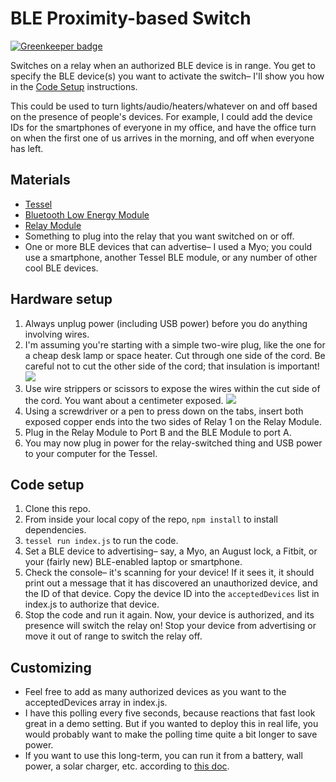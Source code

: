 BLE Proximity-based Switch
====================

[![Greenkeeper badge](https://badges.greenkeeper.io/Frijol/ble-proximity-switch.svg)](https://greenkeeper.io/)

Switches on a relay when an authorized BLE device is in range. You get to specify the BLE device(s) you want to activate the switch– I'll show you how in the [Code Setup](#code-setup) instructions.

This could be used to turn lights/audio/heaters/whatever on and off based on the presence of people's devices. For example, I could add the device IDs for the smartphones of everyone in my office, and have the office turn on when the first one of us arrives in the morning, and off when everyone has left.

## Materials

* [Tessel](//tessel.io)
* [Bluetooth Low Energy Module](//tessel.io/modules#module-ble)
* [Relay Module](//tessel.io/modules#module-relay)
* Something to plug into the relay that you want switched on or off.
* One or more BLE devices that can advertise– I used a Myo; you could use a smartphone, another Tessel BLE module, or any number of other cool BLE devices.

## Hardware setup

1. Always unplug power (including USB power) before you do anything involving wires.
1. I'm assuming you're starting with a simple two-wire plug, like the one for a cheap desk lamp or space heater. Cut through one side of the cord. Be careful not to cut the other side of the cord; that insulation is important!
  ![](https://lh3.googleusercontent.com/-CemLjAebfr0/VIDmJTVSr-I/AAAAAAAALV4/jtebCw4Q_Ro/w828-h466-no/20141204_100235.jpg)
1. Use wire strippers or scissors to expose the wires within the cut side of the cord. You want about a centimeter exposed.
  ![](https://lh6.googleusercontent.com/-3cbTeMvu7EE/VIDmKSzDN9I/AAAAAAAALWo/eZnKGvjpMw0/w828-h466-no/20141204_100411.jpg)
1. Using a screwdriver or a pen to press down on the tabs, insert both exposed copper ends into the two sides of Relay 1 on the Relay Module.
1. Plug in the Relay Module to Port B and the BLE Module to port A.
1. You may now plug in power for the relay-switched thing and USB power to your computer for the Tessel.

## Code setup

1. Clone this repo.
1. From inside your local copy of the repo, `npm install` to install dependencies.
1. `tessel run index.js` to run the code.
1. Set a BLE device to advertising– say, a Myo, an August lock, a Fitbit, or your (fairly new) BLE-enabled laptop or smartphone.
1. Check the console– it's scanning for your device! If it sees it, it should print out a message that it has discovered an unauthorized device, and the ID of that device. Copy the device ID into the `acceptedDevices` list in index.js to authorize that device.
1. Stop the code and run it again. Now, your device is authorized, and its presence will switch the relay on! Stop your device from advertising or move it out of range to switch the relay off.

## Customizing

* Feel free to add as many authorized devices as you want to the acceptedDevices array in index.js.
* I have this polling every five seconds, because reactions that fast look great in a demo setting. But if you wanted to deploy this in real life, you would probably want to make the polling time quite a bit longer to save power.
* If you want to use this long-term, you can run it from a battery, wall power, a solar charger, etc. according to [this doc](//tessel.io/modules#module-ble).
